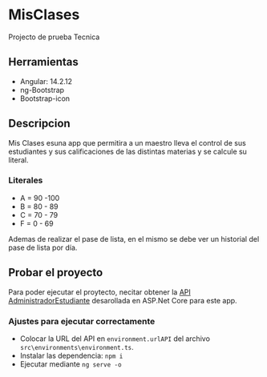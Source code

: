 # MisClases 

Projecto de prueba Tecnica

## Herramientas
- Angular: 14.2.12
- ng-Bootstrap
- Bootstrap-icon

## Descripcion

Mis Clases esuna app que permitira a un maestro lleva el control de sus estudiantes y sus calificaciones de  las distintas materias y se calcule su literal.

### Literales
- A = 90 -100
- B = 80 - 89
- C = 70 - 79
- F = 0 - 69

Ademas de realizar el pase de lista, en el mismo se 
debe ver un historial del pase de lista por día.

## Probar el proyecto

Para poder ejecutar el proytecto, necitar obtener la [API AdministradorEstudiante](https://github.com/JuniorSamuel/AdministradorEstudianteAPI) desarollada en ASP.Net Core para este app. 

### Ajustes para ejecutar correctamente

- Colocar la URL del API en `environment.urlAPI` del archivo `src\environments\environment.ts`.
- Instalar las dependencia: `npm i`
- Ejecutar mediante `ng serve -o`



